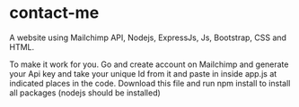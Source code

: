 # contact-me
A website using Mailchimp API, Nodejs, ExpressJs, Js, Bootstrap, CSS and HTML.


To make it work for you.
Go and create account on Mailchimp and generate your Api key and take your unique Id from it and paste in inside app.js at indicated places in the code.
Download this file and run npm install to install all packages (nodejs should be installed)
